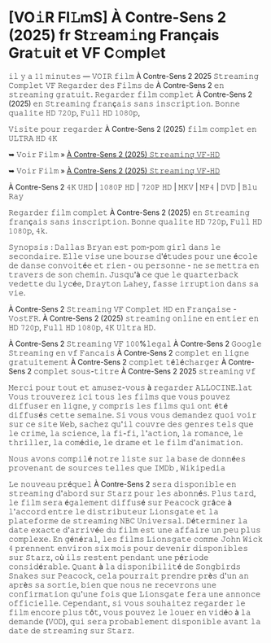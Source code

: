 # [VO𝚒R FI𝙻mS] À Contre-Sens 2 (2025) fr St𝚛eam𝚒ng Français Gra𝚝uit et VF C𝚘mpl𝚎t

𝚒𝚕 𝚢 𝚊 𝟷𝟷 𝚖𝚒𝚗𝚞𝚝𝚎𝚜 — 𝚅𝙾𝙸𝚁 𝚏𝚒𝚕𝚖 À Contre-Sens 2 2025 𝚂𝚝𝚛𝚎𝚊𝚖𝚒𝚗𝚐 𝙲𝚘𝚖𝚙𝚕𝚎𝚝 𝚅𝙵 𝚁𝚎𝚐𝚊𝚛𝚍𝚎𝚛 𝚍𝚎𝚜 𝙵𝚒𝚕𝚖𝚜 𝚍𝚎 À Contre-Sens 2 𝚎𝚗 𝚜𝚝𝚛𝚎𝚊𝚖𝚒𝚗𝚐 𝚐𝚛𝚊𝚝𝚞𝚒𝚝. 𝚁𝚎𝚐𝚊𝚛𝚍𝚎𝚛 𝚏𝚒𝚕𝚖 𝚌𝚘𝚖𝚙𝚕𝚎𝚝 À Contre-Sens 2 (2025) 𝚎𝚗 𝚂𝚝𝚛𝚎𝚊𝚖𝚒𝚗𝚐 𝚏𝚛𝚊𝚗ç𝚊𝚒𝚜 𝚜𝚊𝚗𝚜 𝚒𝚗𝚜𝚌𝚛𝚒𝚙𝚝𝚒𝚘𝚗. 𝙱𝚘𝚗𝚗𝚎 𝚚𝚞𝚊𝚕𝚒𝚝𝚎 𝙷𝙳 𝟽𝟸𝟶𝚙, 𝙵𝚞𝚕𝚕 𝙷𝙳 𝟷𝟶𝟾𝟶𝚙,

𝚅𝚒𝚜𝚒𝚝𝚎 𝚙𝚘𝚞𝚛 𝚛𝚎𝚐𝚊𝚛𝚍𝚎𝚛 À Contre-Sens 2 (2025) 𝚏𝚒𝚕𝚖 𝚌𝚘𝚖𝚙𝚕𝚎𝚝 𝚎𝚗 𝚄𝙻𝚃𝚁𝙰 𝙷𝙳 𝟺𝙺

➥ 𝚅𝚘𝚒𝚛 𝙵𝚒𝚕𝚖 » [À Contre-Sens 2 (2025) 𝚂𝚝𝚛𝚎𝚊𝚖𝚒𝚗𝚐 𝚅𝙵-𝙷𝙳](https://t.co/sZhPD85sMX)

➥ 𝚅𝚘𝚒𝚛 𝙵𝚒𝚕𝚖 » [À Contre-Sens 2 (2025) 𝚂𝚝𝚛𝚎𝚊𝚖𝚒𝚗𝚐 𝚅𝙵-𝙷𝙳](https://t.co/sZhPD85sMX)

À Contre-Sens 2 𝟺𝙺 𝚄𝙷𝙳 | 𝟷𝟶𝟾𝟶𝙿 𝙷𝙳 | 𝟽𝟸𝟶𝙿 𝙷𝙳 | 𝙼𝙺𝚅 | 𝙼𝙿𝟺 | 𝙳𝚅𝙳 | 𝙱𝚕𝚞 𝚁𝚊𝚢

𝚁𝚎𝚐𝚊𝚛𝚍𝚎𝚛 𝚏𝚒𝚕𝚖 𝚌𝚘𝚖𝚙𝚕𝚎𝚝 À Contre-Sens 2 (2025) 𝚎𝚗 𝚂𝚝𝚛𝚎𝚊𝚖𝚒𝚗𝚐 𝚏𝚛𝚊𝚗ç𝚊𝚒𝚜 𝚜𝚊𝚗𝚜 𝚒𝚗𝚜𝚌𝚛𝚒𝚙𝚝𝚒𝚘𝚗. 𝙱𝚘𝚗𝚗𝚎 𝚚𝚞𝚊𝚕𝚒𝚝𝚎 𝙷𝙳 𝟽𝟸𝟶𝚙, 𝙵𝚞𝚕𝚕 𝙷𝙳 𝟷𝟶𝟾𝟶𝚙, 𝟺𝚔.

𝚂𝚢𝚗𝚘𝚙𝚜𝚒𝚜 : 𝙳𝚊𝚕𝚕𝚊𝚜 𝙱𝚛𝚢𝚊𝚗 𝚎𝚜𝚝 𝚙𝚘𝚖-𝚙𝚘𝚖 𝚐𝚒𝚛𝚕 𝚍𝚊𝚗𝚜 𝚕𝚎 𝚜𝚎𝚌𝚘𝚗𝚍𝚊𝚒𝚛𝚎. 𝙴𝚕𝚕𝚎 𝚟𝚒𝚜𝚎 𝚞𝚗𝚎 𝚋𝚘𝚞𝚛𝚜𝚎 𝚍'é𝚝𝚞𝚍𝚎𝚜 𝚙𝚘𝚞𝚛 𝚞𝚗𝚎 é𝚌𝚘𝚕𝚎 𝚍𝚎 𝚍𝚊𝚗𝚜𝚎 𝚌𝚘𝚗𝚟𝚘𝚒𝚝é𝚎 𝚎𝚝 𝚛𝚒𝚎𝚗 - 𝚘𝚞 𝚙𝚎𝚛𝚜𝚘𝚗𝚗𝚎 - 𝚗𝚎 𝚜𝚎 𝚖𝚎𝚝𝚝𝚛𝚊 𝚎𝚗 𝚝𝚛𝚊𝚟𝚎𝚛𝚜 𝚍𝚎 𝚜𝚘𝚗 𝚌𝚑𝚎𝚖𝚒𝚗. 𝙹𝚞𝚜𝚚𝚞'à 𝚌𝚎 𝚚𝚞𝚎 𝚕𝚎 𝚚𝚞𝚊𝚛𝚝𝚎𝚛𝚋𝚊𝚌𝚔 𝚟𝚎𝚍𝚎𝚝𝚝𝚎 𝚍𝚞 𝚕𝚢𝚌é𝚎, 𝙳𝚛𝚊𝚢𝚝𝚘𝚗 𝙻𝚊𝚑𝚎𝚢, 𝚏𝚊𝚜𝚜𝚎 𝚒𝚛𝚛𝚞𝚙𝚝𝚒𝚘𝚗 𝚍𝚊𝚗𝚜 𝚜𝚊 𝚟𝚒𝚎.

À Contre-Sens 2 𝚂𝚝𝚛𝚎𝚊𝚖𝚒𝚗𝚐 𝚅𝙵 𝙲𝚘𝚖𝚙𝚕𝚎𝚝 𝙷𝙳 𝚎𝚗 𝙵𝚛𝚊𝚗ç𝚊𝚒𝚜𝚎 - 𝚅𝚘𝚜𝚝𝙵𝚁. À Contre-Sens 2 (2025) 𝚜𝚝𝚛𝚎𝚊𝚖𝚒𝚗𝚐 𝚘𝚗𝚕𝚒𝚗𝚎 𝚎𝚗 𝚎𝚗𝚝𝚒𝚎𝚛 𝚎𝚗 𝙷𝙳 𝟽𝟸𝟶𝚙, 𝙵𝚞𝚕𝚕 𝙷𝙳 𝟷𝟶𝟾𝟶𝚙, 𝟺𝙺 𝚄𝚕𝚝𝚛𝚊 𝙷𝙳.

À Contre-Sens 2 𝚂𝚝𝚛𝚎𝚊𝚖𝚒𝚗𝚐 𝚅𝙵 𝟷𝟶𝟶%𝚕𝚎𝚐𝚊𝚕 À Contre-Sens 2 𝙶𝚘𝚘𝚐𝚕𝚎 𝚂𝚝𝚛𝚎𝚊𝚖𝚒𝚗𝚐 𝚎𝚗 𝚟𝚏 𝙵𝚊𝚗𝚌𝚊𝚒𝚜 À Contre-Sens 2 𝚌𝚘𝚖𝚙𝚕𝚎𝚝 𝚎𝚗 𝚕𝚒𝚐𝚗𝚎 𝚐𝚛𝚊𝚝𝚞𝚒𝚝𝚎𝚖𝚎𝚗𝚝 À Contre-Sens 2 𝚌𝚘𝚖𝚙𝚕𝚎𝚝 𝚝é𝚕é𝚌𝚑𝚊𝚛𝚐𝚎𝚛 À Contre-Sens 2 𝚌𝚘𝚖𝚙𝚕𝚎𝚝 𝚜𝚘𝚞𝚜-𝚝𝚒𝚝𝚛𝚎 À Contre-Sens 2 2025 𝚜𝚝𝚛𝚎𝚊𝚖𝚒𝚗𝚐 𝚟𝚏

𝙼𝚎𝚛𝚌𝚒 𝚙𝚘𝚞𝚛 𝚝𝚘𝚞𝚝 𝚎𝚝 𝚊𝚖𝚞𝚜𝚎𝚣-𝚟𝚘𝚞𝚜 à 𝚛𝚎𝚐𝚊𝚛𝚍𝚎𝚛 𝙰𝙻𝙻𝙾𝙲𝙸𝙽𝙴.𝚕𝚊𝚝 𝚅𝚘𝚞𝚜 𝚝𝚛𝚘𝚞𝚟𝚎𝚛𝚎𝚣 𝚒𝚌𝚒 𝚝𝚘𝚞𝚜 𝚕𝚎𝚜 𝚏𝚒𝚕𝚖𝚜 𝚚𝚞𝚎 𝚟𝚘𝚞𝚜 𝚙𝚘𝚞𝚟𝚎𝚣 𝚍𝚒𝚏𝚏𝚞𝚜𝚎𝚛 𝚎𝚗 𝚕𝚒𝚐𝚗𝚎, 𝚢 𝚌𝚘𝚖𝚙𝚛𝚒𝚜 𝚕𝚎𝚜 𝚏𝚒𝚕𝚖𝚜 𝚚𝚞𝚒 𝚘𝚗𝚝 é𝚝é 𝚍𝚒𝚏𝚏𝚞𝚜é𝚜 𝚌𝚎𝚝𝚝𝚎 𝚜𝚎𝚖𝚊𝚒𝚗𝚎. 𝚂𝚒 𝚟𝚘𝚞𝚜 𝚟𝚘𝚞𝚜 𝚍𝚎𝚖𝚊𝚗𝚍𝚎𝚣 𝚚𝚞𝚘𝚒 𝚟𝚘𝚒𝚛 𝚜𝚞𝚛 𝚌𝚎 𝚜𝚒𝚝𝚎 𝚆𝚎𝚋, 𝚜𝚊𝚌𝚑𝚎𝚣 𝚚𝚞'𝚒𝚕 𝚌𝚘𝚞𝚟𝚛𝚎 𝚍𝚎𝚜 𝚐𝚎𝚗𝚛𝚎𝚜 𝚝𝚎𝚕𝚜 𝚚𝚞𝚎 𝚕𝚎 𝚌𝚛𝚒𝚖𝚎, 𝚕𝚊 𝚜𝚌𝚒𝚎𝚗𝚌𝚎, 𝚕𝚊 𝚏𝚒-𝚏𝚒, 𝚕'𝚊𝚌𝚝𝚒𝚘𝚗, 𝚕𝚊 𝚛𝚘𝚖𝚊𝚗𝚌𝚎, 𝚕𝚎 𝚝𝚑𝚛𝚒𝚕𝚕𝚎𝚛, 𝚕𝚊 𝚌𝚘𝚖é𝚍𝚒𝚎, 𝚕𝚎 𝚍𝚛𝚊𝚖𝚎 𝚎𝚝 𝚕𝚎 𝚏𝚒𝚕𝚖 𝚍'𝚊𝚗𝚒𝚖𝚊𝚝𝚒𝚘𝚗.

𝙽𝚘𝚞𝚜 𝚊𝚟𝚘𝚗𝚜 𝚌𝚘𝚖𝚙𝚒𝚕é 𝚗𝚘𝚝𝚛𝚎 𝚕𝚒𝚜𝚝𝚎 𝚜𝚞𝚛 𝚕𝚊 𝚋𝚊𝚜𝚎 𝚍𝚎 𝚍𝚘𝚗𝚗é𝚎𝚜 𝚙𝚛𝚘𝚟𝚎𝚗𝚊𝚗𝚝 𝚍𝚎 𝚜𝚘𝚞𝚛𝚌𝚎𝚜 𝚝𝚎𝚕𝚕𝚎𝚜 𝚚𝚞𝚎 𝙸𝙼𝙳𝚋 , 𝚆𝚒𝚔𝚒𝚙𝚎𝚍𝚒𝚊

𝙻𝚎 𝚗𝚘𝚞𝚟𝚎𝚊𝚞 𝚙𝚛é𝚚𝚞𝚎𝚕 À Contre-Sens 2 𝚜𝚎𝚛𝚊 𝚍𝚒𝚜𝚙𝚘𝚗𝚒𝚋𝚕𝚎 𝚎𝚗 𝚜𝚝𝚛𝚎𝚊𝚖𝚒𝚗𝚐 𝚍'𝚊𝚋𝚘𝚛𝚍 𝚜𝚞𝚛 𝚂𝚝𝚊𝚛𝚣 𝚙𝚘𝚞𝚛 𝚕𝚎𝚜 𝚊𝚋𝚘𝚗𝚗é𝚜. 𝙿𝚕𝚞𝚜 𝚝𝚊𝚛𝚍, 𝚕𝚎 𝚏𝚒𝚕𝚖 𝚜𝚎𝚛𝚊 é𝚐𝚊𝚕𝚎𝚖𝚎𝚗𝚝 𝚍𝚒𝚏𝚏𝚞𝚜é 𝚜𝚞𝚛 𝙿𝚎𝚊𝚌𝚘𝚌𝚔 𝚐𝚛â𝚌𝚎 à 𝚕'𝚊𝚌𝚌𝚘𝚛𝚍 𝚎𝚗𝚝𝚛𝚎 𝚕𝚎 𝚍𝚒𝚜𝚝𝚛𝚒𝚋𝚞𝚝𝚎𝚞𝚛 𝙻𝚒𝚘𝚗𝚜𝚐𝚊𝚝𝚎 𝚎𝚝 𝚕𝚊 𝚙𝚕𝚊𝚝𝚎𝚏𝚘𝚛𝚖𝚎 𝚍𝚎 𝚜𝚝𝚛𝚎𝚊𝚖𝚒𝚗𝚐 𝙽𝙱𝙲 𝚄𝚗𝚒𝚟𝚎𝚛𝚜𝚊𝚕. 𝙳é𝚝𝚎𝚛𝚖𝚒𝚗𝚎𝚛 𝚕𝚊 𝚍𝚊𝚝𝚎 𝚎𝚡𝚊𝚌𝚝𝚎 𝚍'𝚊𝚛𝚛𝚒𝚟é𝚎 𝚍𝚞 𝚏𝚒𝚕𝚖 𝚎𝚜𝚝 𝚞𝚗𝚎 𝚊𝚏𝚏𝚊𝚒𝚛𝚎 𝚞𝚗 𝚙𝚎𝚞 𝚙𝚕𝚞𝚜 𝚌𝚘𝚖𝚙𝚕𝚎𝚡𝚎. 𝙴𝚗 𝚐é𝚗é𝚛𝚊𝚕, 𝚕𝚎𝚜 𝚏𝚒𝚕𝚖𝚜 𝙻𝚒𝚘𝚗𝚜𝚐𝚊𝚝𝚎 𝚌𝚘𝚖𝚖𝚎 𝙹𝚘𝚑𝚗 𝚆𝚒𝚌𝚔 𝟺 𝚙𝚛𝚎𝚗𝚗𝚎𝚗𝚝 𝚎𝚗𝚟𝚒𝚛𝚘𝚗 𝚜𝚒𝚡 𝚖𝚘𝚒𝚜 𝚙𝚘𝚞𝚛 𝚍𝚎𝚟𝚎𝚗𝚒𝚛 𝚍𝚒𝚜𝚙𝚘𝚗𝚒𝚋𝚕𝚎𝚜 𝚜𝚞𝚛 𝚂𝚝𝚊𝚛𝚣, 𝚘ù 𝚒𝚕𝚜 𝚛𝚎𝚜𝚝𝚎𝚗𝚝 𝚙𝚎𝚗𝚍𝚊𝚗𝚝 𝚞𝚗𝚎 𝚙é𝚛𝚒𝚘𝚍𝚎 𝚌𝚘𝚗𝚜𝚒𝚍é𝚛𝚊𝚋𝚕𝚎. 𝚀𝚞𝚊𝚗𝚝 à 𝚕𝚊 𝚍𝚒𝚜𝚙𝚘𝚗𝚒𝚋𝚒𝚕𝚒𝚝é 𝚍𝚎 𝚂𝚘𝚗𝚐𝚋𝚒𝚛𝚍𝚜 𝚂𝚗𝚊𝚔𝚎𝚜 𝚜𝚞𝚛 𝙿𝚎𝚊𝚌𝚘𝚌𝚔, 𝚌𝚎𝚕𝚊 𝚙𝚘𝚞𝚛𝚛𝚊𝚒𝚝 𝚙𝚛𝚎𝚗𝚍𝚛𝚎 𝚙𝚛è𝚜 𝚍'𝚞𝚗 𝚊𝚗 𝚊𝚙𝚛è𝚜 𝚜𝚊 𝚜𝚘𝚛𝚝𝚒𝚎, 𝚋𝚒𝚎𝚗 𝚚𝚞𝚎 𝚗𝚘𝚞𝚜 𝚗𝚎 𝚛𝚎𝚌𝚎𝚟𝚛𝚘𝚗𝚜 𝚞𝚗𝚎 𝚌𝚘𝚗𝚏𝚒𝚛𝚖𝚊𝚝𝚒𝚘𝚗 𝚚𝚞'𝚞𝚗𝚎 𝚏𝚘𝚒𝚜 𝚚𝚞𝚎 𝙻𝚒𝚘𝚗𝚜𝚐𝚊𝚝𝚎 𝚏𝚎𝚛𝚊 𝚞𝚗𝚎 𝚊𝚗𝚗𝚘𝚗𝚌𝚎 𝚘𝚏𝚏𝚒𝚌𝚒𝚎𝚕𝚕𝚎. 𝙲𝚎𝚙𝚎𝚗𝚍𝚊𝚗𝚝, 𝚜𝚒 𝚟𝚘𝚞𝚜 𝚜𝚘𝚞𝚑𝚊𝚒𝚝𝚎𝚣 𝚛𝚎𝚐𝚊𝚛𝚍𝚎𝚛 𝚕𝚎 𝚏𝚒𝚕𝚖 𝚎𝚗𝚌𝚘𝚛𝚎 𝚙𝚕𝚞𝚜 𝚝ô𝚝, 𝚟𝚘𝚞𝚜 𝚙𝚘𝚞𝚟𝚎𝚣 𝚕𝚎 𝚕𝚘𝚞𝚎𝚛 𝚎𝚗 𝚟𝚒𝚍é𝚘 à 𝚕𝚊 𝚍𝚎𝚖𝚊𝚗𝚍𝚎 (𝚅𝙾𝙳), 𝚚𝚞𝚒 𝚜𝚎𝚛𝚊 𝚙𝚛𝚘𝚋𝚊𝚋𝚕𝚎𝚖𝚎𝚗𝚝 𝚍𝚒𝚜𝚙𝚘𝚗𝚒𝚋𝚕𝚎 𝚊𝚟𝚊𝚗𝚝 𝚕𝚊 𝚍𝚊𝚝𝚎 𝚍𝚎 𝚜𝚝𝚛𝚎𝚊𝚖𝚒𝚗𝚐 𝚜𝚞𝚛 𝚂𝚝𝚊𝚛𝚣.
